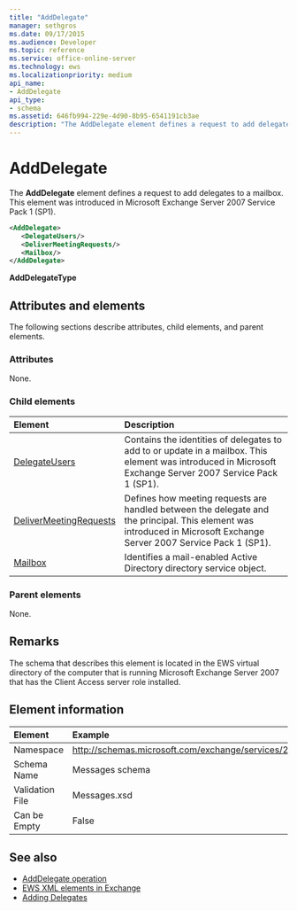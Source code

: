 ```yaml
---
title: "AddDelegate"
manager: sethgros
ms.date: 09/17/2015
ms.audience: Developer
ms.topic: reference
ms.service: office-online-server
ms.technology: ews
ms.localizationpriority: medium
api_name:
- AddDelegate
api_type:
- schema
ms.assetid: 646fb994-229e-4d90-8b95-6541191cb3ae
description: "The AddDelegate element defines a request to add delegates to a mailbox. This element was introduced in Microsoft Exchange Server 2007 Service Pack 1 (SP1)."
---
```


# AddDelegate

The **AddDelegate** element defines a request to add delegates to a mailbox. This element was introduced in Microsoft Exchange Server 2007 Service Pack 1 (SP1). 
  
```xml
<AddDelegate>
   <DelegateUsers/>
   <DeliverMeetingRequests/>
   <Mailbox/>
</AddDelegate>
```

 **AddDelegateType**
## Attributes and elements

The following sections describe attributes, child elements, and parent elements.
  
### Attributes

None.
  
### Child elements

|**Element**|**Description**|
|:-----|:-----|
|[DelegateUsers](delegateusers.md) <br/> |Contains the identities of delegates to add to or update in a mailbox. This element was introduced in Microsoft Exchange Server 2007 Service Pack 1 (SP1).  <br/> |
|[DeliverMeetingRequests](delivermeetingrequests.md) <br/> |Defines how meeting requests are handled between the delegate and the principal. This element was introduced in Microsoft Exchange Server 2007 Service Pack 1 (SP1).  <br/> |
|[Mailbox](mailbox.md) <br/> |Identifies a mail-enabled Active Directory directory service object.  <br/> |
   
### Parent elements

None.
  
## Remarks

The schema that describes this element is located in the EWS virtual directory of the computer that is running Microsoft Exchange Server 2007 that has the Client Access server role installed.
  
## Element information

| Element | Example |
|:-----|:-----|
|Namespace  <br/> |http://schemas.microsoft.com/exchange/services/2006/messages  <br/> |
|Schema Name  <br/> |Messages schema  <br/> |
|Validation File  <br/> |Messages.xsd  <br/> |
|Can be Empty  <br/> |False  <br/> |
   
## See also

- [AddDelegate operation](adddelegate-operation.md)
- [EWS XML elements in Exchange](ews-xml-elements-in-exchange.md)
- [Adding Delegates](https://msdn.microsoft.com/library/3a744150-66a3-4a13-9433-793603ba5038%28Office.15%29.aspx)

